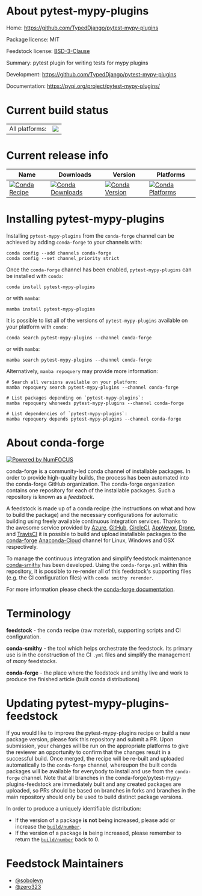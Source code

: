 About pytest-mypy-plugins
=========================

Home: https://github.com/TypedDjango/pytest-mypy-plugins

Package license: MIT

Feedstock license: [BSD-3-Clause](https://github.com/conda-forge/pytest-mypy-plugins-feedstock/blob/main/LICENSE.txt)

Summary: pytest plugin for writing tests for mypy plugins

Development: https://github.com/TypedDjango/pytest-mypy-plugins

Documentation: https://pypi.org/project/pytest-mypy-plugins/

Current build status
====================


<table><tr><td>All platforms:</td>
    <td>
      <a href="https://dev.azure.com/conda-forge/feedstock-builds/_build/latest?definitionId=14168&branchName=main">
        <img src="https://dev.azure.com/conda-forge/feedstock-builds/_apis/build/status/pytest-mypy-plugins-feedstock?branchName=main">
      </a>
    </td>
  </tr>
</table>

Current release info
====================

| Name | Downloads | Version | Platforms |
| --- | --- | --- | --- |
| [![Conda Recipe](https://img.shields.io/badge/recipe-pytest--mypy--plugins-green.svg)](https://anaconda.org/conda-forge/pytest-mypy-plugins) | [![Conda Downloads](https://img.shields.io/conda/dn/conda-forge/pytest-mypy-plugins.svg)](https://anaconda.org/conda-forge/pytest-mypy-plugins) | [![Conda Version](https://img.shields.io/conda/vn/conda-forge/pytest-mypy-plugins.svg)](https://anaconda.org/conda-forge/pytest-mypy-plugins) | [![Conda Platforms](https://img.shields.io/conda/pn/conda-forge/pytest-mypy-plugins.svg)](https://anaconda.org/conda-forge/pytest-mypy-plugins) |

Installing pytest-mypy-plugins
==============================

Installing `pytest-mypy-plugins` from the `conda-forge` channel can be achieved by adding `conda-forge` to your channels with:

```
conda config --add channels conda-forge
conda config --set channel_priority strict
```

Once the `conda-forge` channel has been enabled, `pytest-mypy-plugins` can be installed with `conda`:

```
conda install pytest-mypy-plugins
```

or with `mamba`:

```
mamba install pytest-mypy-plugins
```

It is possible to list all of the versions of `pytest-mypy-plugins` available on your platform with `conda`:

```
conda search pytest-mypy-plugins --channel conda-forge
```

or with `mamba`:

```
mamba search pytest-mypy-plugins --channel conda-forge
```

Alternatively, `mamba repoquery` may provide more information:

```
# Search all versions available on your platform:
mamba repoquery search pytest-mypy-plugins --channel conda-forge

# List packages depending on `pytest-mypy-plugins`:
mamba repoquery whoneeds pytest-mypy-plugins --channel conda-forge

# List dependencies of `pytest-mypy-plugins`:
mamba repoquery depends pytest-mypy-plugins --channel conda-forge
```


About conda-forge
=================

[![Powered by
NumFOCUS](https://img.shields.io/badge/powered%20by-NumFOCUS-orange.svg?style=flat&colorA=E1523D&colorB=007D8A)](https://numfocus.org)

conda-forge is a community-led conda channel of installable packages.
In order to provide high-quality builds, the process has been automated into the
conda-forge GitHub organization. The conda-forge organization contains one repository
for each of the installable packages. Such a repository is known as a *feedstock*.

A feedstock is made up of a conda recipe (the instructions on what and how to build
the package) and the necessary configurations for automatic building using freely
available continuous integration services. Thanks to the awesome service provided by
[Azure](https://azure.microsoft.com/en-us/services/devops/), [GitHub](https://github.com/),
[CircleCI](https://circleci.com/), [AppVeyor](https://www.appveyor.com/),
[Drone](https://cloud.drone.io/welcome), and [TravisCI](https://travis-ci.com/)
it is possible to build and upload installable packages to the
[conda-forge](https://anaconda.org/conda-forge) [Anaconda-Cloud](https://anaconda.org/)
channel for Linux, Windows and OSX respectively.

To manage the continuous integration and simplify feedstock maintenance
[conda-smithy](https://github.com/conda-forge/conda-smithy) has been developed.
Using the ``conda-forge.yml`` within this repository, it is possible to re-render all of
this feedstock's supporting files (e.g. the CI configuration files) with ``conda smithy rerender``.

For more information please check the [conda-forge documentation](https://conda-forge.org/docs/).

Terminology
===========

**feedstock** - the conda recipe (raw material), supporting scripts and CI configuration.

**conda-smithy** - the tool which helps orchestrate the feedstock.
                   Its primary use is in the construction of the CI ``.yml`` files
                   and simplify the management of *many* feedstocks.

**conda-forge** - the place where the feedstock and smithy live and work to
                  produce the finished article (built conda distributions)


Updating pytest-mypy-plugins-feedstock
======================================

If you would like to improve the pytest-mypy-plugins recipe or build a new
package version, please fork this repository and submit a PR. Upon submission,
your changes will be run on the appropriate platforms to give the reviewer an
opportunity to confirm that the changes result in a successful build. Once
merged, the recipe will be re-built and uploaded automatically to the
`conda-forge` channel, whereupon the built conda packages will be available for
everybody to install and use from the `conda-forge` channel.
Note that all branches in the conda-forge/pytest-mypy-plugins-feedstock are
immediately built and any created packages are uploaded, so PRs should be based
on branches in forks and branches in the main repository should only be used to
build distinct package versions.

In order to produce a uniquely identifiable distribution:
 * If the version of a package **is not** being increased, please add or increase
   the [``build/number``](https://docs.conda.io/projects/conda-build/en/latest/resources/define-metadata.html#build-number-and-string).
 * If the version of a package **is** being increased, please remember to return
   the [``build/number``](https://docs.conda.io/projects/conda-build/en/latest/resources/define-metadata.html#build-number-and-string)
   back to 0.

Feedstock Maintainers
=====================

* [@sobolevn](https://github.com/sobolevn/)
* [@zero323](https://github.com/zero323/)

